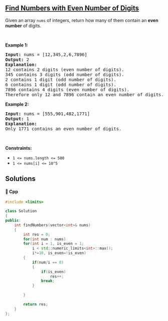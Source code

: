 ## [Find Numbers with Even Number of Digits](https://leetcode.com/problems/find-numbers-with-even-number-of-digits)

Given an array <code>nums</code> of integers, return how many of them contain an <strong>even number</strong> of digits.
<p>&nbsp;</p>
<p><strong>Example 1:</strong></p>

<pre>
<strong>Input:</strong> nums = [12,345,2,6,7896]
<strong>Output:</strong> 2
<strong>Explanation: 
</strong>12 contains 2 digits (even number of digits).&nbsp;
345 contains 3 digits (odd number of digits).&nbsp;
2 contains 1 digit (odd number of digits).&nbsp;
6 contains 1 digit (odd number of digits).&nbsp;
7896 contains 4 digits (even number of digits).&nbsp;
Therefore only 12 and 7896 contain an even number of digits.
</pre>

<p><strong>Example 2:</strong></p>

<pre>
<strong>Input:</strong> nums = [555,901,482,1771]
<strong>Output:</strong> 1 
<strong>Explanation: </strong>
Only 1771 contains an even number of digits.
</pre>

<p>&nbsp;</p>
<p><strong>Constraints:</strong></p>

<ul>
	<li><code>1 &lt;= nums.length &lt;= 500</code></li>
	<li><code>1 &lt;= nums[i] &lt;= 10^5</code></li>
</ul>


## Solutions
#### 🧠 Cpp
```cpp
#include <limits>

class Solution
{
public:
    int findNumbers(vector<int>& nums)
    {
        int res = 0;
        for(int num : nums)
        for(int i = 1, is_even = 1;
            i < std::numeric_limits<int>::max();
            i*=10, is_even=!is_even)
        {
            if(num/i == 0)
            {
                if(is_even)
                    res++;
                break;
            }
                
        }
        
        return res;
    }
};
```
